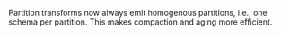Partition transforms now always emit homogenous partitions, i.e., one schema per
partition. This makes compaction and aging more efficient.
